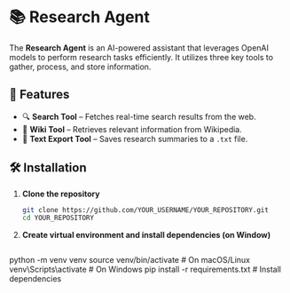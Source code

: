 # 📚 Research Agent

The **Research Agent** is an AI-powered assistant that leverages OpenAI models to perform research tasks efficiently. It utilizes three key tools to gather, process, and store information.

## 🚀 Features
- 🔍 **Search Tool** – Fetches real-time search results from the web.
- 📖 **Wiki Tool** – Retrieves relevant information from Wikipedia.
- 📝 **Text Export Tool** – Saves research summaries to a `.txt` file.

## 🛠️ Installation
1. **Clone the repository**  
   ```bash
   git clone https://github.com/YOUR_USERNAME/YOUR_REPOSITORY.git
   cd YOUR_REPOSITORY
   ```

2. **Create virtual environment and install dependencies (on Window)**

   ```bash
  python -m venv venv
  source venv/bin/activate  # On macOS/Linux
  venv\Scripts\activate     # On Windows
  pip install -r requirements.txt # Install dependencies
   ```
